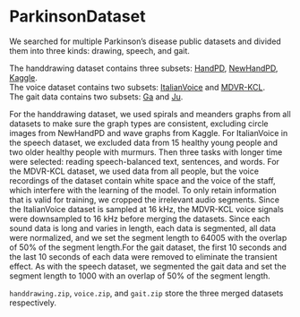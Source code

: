 # ParkinsonDataset
We searched for multiple Parkinson’s disease public datasets and divided them into three kinds: drawing, speech, and gait.   

The handdrawing dataset contains three subsets: [HandPD](http://wwwp.fc.unesp.br/~papa/pub/datasets/Handpd/), [NewHandPD](http://wwwp.fc.unesp.br/~papa/pub/datasets/Handpd/), [Kaggle](https://www.kaggle.com/datasets/kmader/parkinsons-drawings).  
The voice dataset contains two subsets: [ItalianVoice](https://ieee-dataport.org/open-access/italian-parkinsons-voice-and-speech) and [MDVR-KCL](https://zenodo.org/record/2867216#.ZCPnJnbP1PY).  
The gait data contains two subsets: [Ga](https://physionet.org/content/gaitpdb/1.0.0/) and [Ju](https://physionet.org/content/gaitpdb/1.0.0/).

For the handdrawing dataset, we used spirals and meanders graphs from all datasets to make sure the graph types are consistent, excluding circle images from NewHandPD and wave graphs from Kaggle. For ItalianVoice in the speech dataset, we excluded data from 15 healthy young people and two older healthy people with murmurs. Then three tasks with longer time were selected: reading speech-balanced text, sentences, and words. For the MDVR-KCL dataset, we used data from all people, but the voice recordings of the dataset contain white space and the voice of the staff, which interfere with the learning of the model. To only retain information that is valid for training, we cropped the irrelevant audio segments. Since the ItalianVoice dataset is sampled at 16 kHz, the MDVR-KCL voice signals were downsampled to 16 kHz before merging the datasets. Since each sound data is long and varies in length, each data is segmented, all data were normalized, and we set the segment length to 64005 with the overlap of 50% of the segment length.For the gait dataset, the first 10 seconds and the last 10 seconds of each data were removed to eliminate the transient effect. As with the speech dataset, we segmented the gait data and set the segment length to 1000 with an overlap of 50% of the segment length.


`handdrawing.zip`, `voice.zip`, and `gait.zip` store the three merged datasets respectively.

